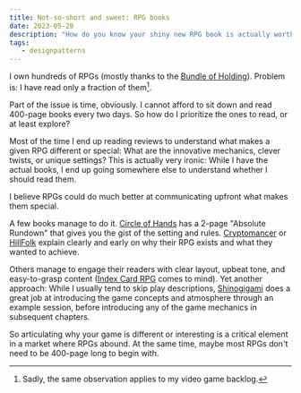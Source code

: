```yaml
---
title: Not-so-short and sweet: RPG books 
date: 2023-05-20
description: "How do you know your shiny new RPG book is actually worth reading?"
tags:
   - designpatterns
---
```


I own hundreds of RPGs (mostly thanks to the [Bundle of Holding](https://bundleofholding.com/)). Problem is: I have read only a fraction of them[^1].

Part of the issue is time, obviously. I cannot afford to sit down and read 400-page books every two days. So how do I prioritize the ones to read, or at least explore? 

Most of the time I end up reading reviews to understand what makes a given RPG different or special: What are the innovative mechanics, clever twists, or unique settings?
This is actually very ironic: While I have the actual books, I end up going somewhere else to understand whether I should read them.

I believe RPGs could do much better at communicating upfront what makes them special. 

A few books manage to do it. [Circle of Hands](https://www.nobleknight.com/P/2147573170/Circle-of-Hands) has a 2-page "Absolute Rundown" that gives you the gist of the setting and rules. [Cryptomancer](https://www.landofnop.com/) or [HillFolk](https://pelgranepress.com/hillfolk/) explain clearly and early on why their RPG exists and what they wanted to achieve. 

Others manage to engage their readers with clear layout, upbeat tone, and easy-to-grasp content ([Index Card RPG](https://forums.runehammer.online/c/icrpg) comes to mind). Yet another approach: While I usually tend to skip play descriptions, [Shinogigami](https://shinobigami.com/) does a great job at introducing the game concepts and atmosphere through an example session, before introducing any of the game mechanics in subsequent chapters.

So articulating why your game is different or interesting is a critical element in a market where RPGs abound. At the same time, maybe most RPGs don't need to be 400-page long to begin with.


[^1]: Sadly, the same observation applies to my video game backlog.

